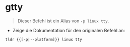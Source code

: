 # gtty

> Dieser Befehl ist ein Alias von `-p linux tty`.

- Zeige die Dokumentation für den originalen Befehl an:

`tldr {{[-p|--platform]}} linux tty`
